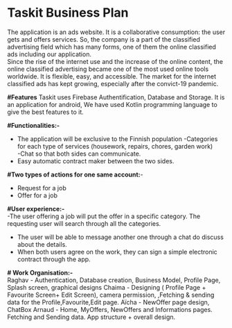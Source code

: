 # Taskit Business Plan
The application is an ads website. It is a collaborative consumption: the user gets and offers services. So, the company is a part of the classified advertising field which has many forms, one of them the online classified ads including our application.  
Since the rise of the internet use and the increase of the online content, the online classified advertising became one of the most used online tools worldwide. It is flexible, easy, and accessible. The market for the internet classified ads has kept growing, especially after the convict-19 pandemic. 

**#Features**
Taskit uses Firebase Authentification, Database and Storage. It is an application for android, We have used Kotlin programming language to give the best features to it.

**#Functionalities:-**
 - The application will be exclusive to the Finnish population 
 -Categories for each type of services (housework, repairs, chores, garden work)  
-Chat so that both sides can communicate.  
- Easy automatic contract maker between the two sides.  

**#Two types of actions for one same account:**-  

- Request for a job  
- Offer for a job  

**#User experience:-**  
-The user offering a job will put the offer in a specific category. The requesting user will search through all the categories.  
- The user will be able to message another one through a chat do discuss about the details. 
- When both users agree on the work, they can sign a simple electronic contract through the app.


**# Work Organisation:-**  
Raghav - Authentication, Database creation, Business Model, Profile Page, Splash screen, graphical designs
Chaima - Designing ( Profile Page + Favourite Screen+ Edit Screen), camera permission, ,Fetching  & sending data for the Profile,Favourite,Edit page.
Aïcha - NewOffer page design, ChatBox
Arnaud -  Home, MyOffers, NewOffers and Informations pages. Fetching and Sending data. App structure + overall design. 


